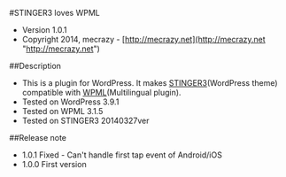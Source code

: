 #STINGER3 loves WPML
* Version 1.0.1
* Copyright 2014, mecrazy - [http://mecrazy.net](http://mecrazy.net "http://mecrazy.net")  

##Description
* This is a plugin for WordPress. It makes [STINGER3](http://stinger3.com/ "http://stinger3.com/")(WordPress theme) compatible with [WPML](http://wpml.org/ "http://wpml.org/")(Multilingual plugin).
* Tested on WordPress 3.9.1
* Tested on WPML 3.1.5
* Tested on STINGER3 20140327ver

##Release note
* 1.0.1 Fixed  - Can't handle first tap event of Android/iOS
* 1.0.0 First version